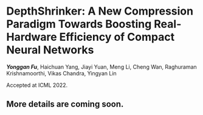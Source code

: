 # DepthShrinker: A New Compression Paradigm Towards Boosting Real-Hardware Efficiency of Compact Neural Networks
***Yonggan Fu***, Haichuan Yang, Jiayi Yuan, Meng Li, Cheng Wan, Raghuraman Krishnamoorthi, Vikas Chandra, Yingyan Lin

Accepted at ICML 2022.

## More details are coming soon.
